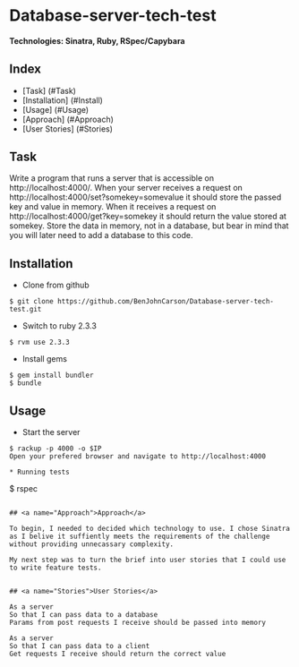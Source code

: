 # Database-server-tech-test
#### Technologies: Sinatra, Ruby, RSpec/Capybara

## Index
* [Task] (#Task)
* [Installation] (#Install)
* [Usage] (#Usage)
* [Approach] (#Approach)
* [User Stories] (#Stories)

## <a name="Task">Task</a>
Write a program that runs a server that is accessible on http://localhost:4000/. When your server receives a request on http://localhost:4000/set?somekey=somevalue it should store the passed key and value in memory. When it receives a request on http://localhost:4000/get?key=somekey it should return the value stored at somekey. Store the data in memory, not in a database, but bear in mind that you will later need to add a database to this code.

## <a name="Install">Installation</a>
* Clone from github
```
$ git clone https://github.com/BenJohnCarson/Database-server-tech-test.git
```

* Switch to ruby 2.3.3
```
$ rvm use 2.3.3
```

* Install gems
```
$ gem install bundler
$ bundle
```

## <a name="Usage">Usage</a>
* Start the server
```
$ rackup -p 4000 -o $IP
Open your prefered browser and navigate to http://localhost:4000

* Running tests
```
$ rspec
```

## <a name="Approach">Approach</a>

To begin, I needed to decided which technology to use. I chose Sinatra as I belive it suffiently meets the requirements of the challenge without providing unnecassary complexity.

My next step was to turn the brief into user stories that I could use to write feature tests.


## <a name="Stories">User Stories</a>

As a server
So that I can pass data to a database
Params from post requests I receive should be passed into memory

As a server
So that I can pass data to a client
Get requests I receive should return the correct value
